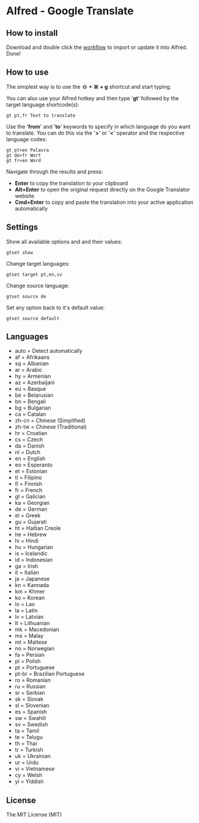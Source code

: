 # Alfred - Google Translate

## How to install

Download and double click the [workflow](https://github.com/DONSA/alfred-google-translate/raw/master/google-translate.alfredworkflow) to import or update it into Alfred. Done!


## How to use

The simplest way is to use the **⇧ + ⌘ + g** shortcut and start typing.

You can also use your Alfred hotkey and then type '**gt**' followed by the target language shortcode(s):
```
gt pt,fr Text to translate
```

Use the '**from**' and '**to**' keywords to specify in which language do you want to translate. You can do this via the '**>**' or '**<**' operator and the respective language codes:
```
gt pt>en Palavra
gt de>fr Wort
gt fr<en Word
```

Navigate through the results and press:
- **Enter** to copy the translation to your clipboard
- **Alt+Enter** to open the original request directly on the Google Translator website
- **Cmd+Enter** to copy and paste the translation into your active application automatically


## Settings

Show all available options and and their values:
```
gtset show
```

Change target languages:
```
gtset target pt,en,sv
```

Change source language:
```
gtset source de
```

Set any option back to it's default value:
```
gtset source default
```


## Languages

* auto = Detect automatically
* af = Afrikaans
* sq = Albanian
* ar = Arabic
* hy = Armenian
* az = Azerbaijani
* eu = Basque
* be = Belarusian
* bn = Bengali
* bg = Bulgarian
* ca = Catalan
* zh-cn = Chinese (Simplified)
* zh-tw = Chinese (Traditional)
* hr = Croatian
* cs = Czech
* da = Danish
* nl = Dutch
* en = English
* eo = Esperanto
* et = Estonian
* tl = Filipino
* fi = Finnish
* fr = French
* gl = Galician
* ka = Georgian
* de = German
* el = Greek
* gu = Gujarati
* ht = Haitian Creole
* he = Hebrew
* hi = Hindi
* hu = Hungarian
* is = Icelandic
* id = Indonesian
* ga = Irish
* it = Italian
* ja = Japanese
* kn = Kannada
* km = Khmer
* ko = Korean
* lo = Lao
* la = Latin
* lv = Latvian
* lt = Lithuanian
* mk = Macedonian
* ms = Malay
* mt = Maltese
* no = Norwegian
* fa = Persian
* pl = Polish
* pt = Portuguese
* pt-br = Brazilian Portuguese
* ro = Romanian
* ru = Russian
* sr = Serbian
* sk = Slovak
* sl = Slovenian
* es = Spanish
* sw = Swahili
* sv = Swedish
* ta = Tamil
* te = Telugu
* th = Thai
* tr = Turkish
* uk = Ukrainian
* ur = Urdu
* vi = Vietnamese
* cy = Welsh
* yi = Yiddish


## License

The MIT License (MIT)
